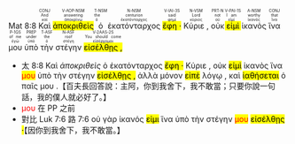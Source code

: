 <rt>Mat 8:8</rt> <RUBY><ruby><ruby>Καὶ<rt>καί</rt></ruby><rt>And</rt></ruby><rt>CONJ</rt></RUBY> <RUBY><ruby><ruby><mark class='ptc'>ἀποκριθεὶς</mark><rt>ἀποκρίνω</rt></ruby><rt>answering</rt></ruby><rt>V-AOP-NSM</rt></RUBY> <RUBY><ruby><ruby>ὁ<rt>ὁ</rt></ruby><rt>the</rt></ruby><rt>T-NSM</rt></RUBY> <RUBY><ruby><ruby>ἑκατόνταρχος<rt>ἑκατόνταρχος</rt></ruby><rt>centurion</rt></ruby><rt>N-NSM</rt></RUBY> <RUBY><ruby><ruby><mark class='verb'>ἔφη ·</mark><rt>φημί</rt></ruby><rt>said</rt></ruby><rt>V-IAI-3S</rt></RUBY> <RUBY><ruby><ruby>Κύριε ,<rt>κύριος</rt></ruby><rt>Lord</rt></ruby><rt>N-VSM</rt></RUBY> <RUBY><ruby><ruby>οὐκ<rt>οὐ</rt></ruby><rt>not</rt></ruby><rt>PRT-N</rt></RUBY> <RUBY><ruby><ruby><mark class='verb'>εἰμὶ</mark><rt>εἰμί</rt></ruby><rt>I am</rt></ruby><rt>V-PAI-1S</rt></RUBY> <RUBY><ruby><ruby>ἱκανὸς<rt>ἱκανός</rt></ruby><rt>worthy</rt></ruby><rt>A-NSM</rt></RUBY> <RUBY><ruby><ruby>ἵνα<rt>ἵνα</rt></ruby><rt>that</rt></ruby><rt>CONJ</rt></RUBY> <RUBY><ruby><ruby>μου<rt>ἐγώ</rt></ruby><rt>of me</rt></ruby><rt>P-1GS</rt></RUBY> <RUBY><ruby><ruby>ὑπὸ<rt>ὑπό</rt></ruby><rt>under</rt></ruby><rt>PREP</rt></RUBY> <RUBY><ruby><ruby>τὴν<rt>ὁ</rt></ruby><rt>the</rt></ruby><rt>T-ASF</rt></RUBY> <RUBY><ruby><ruby>στέγην<rt>στέγη</rt></ruby><rt>roof</rt></ruby><rt>N-ASF</rt></RUBY> <RUBY><ruby><ruby><mark class='verb'>εἰσέλθῃς ,</mark><rt>εἰσέρχομαι</rt></ruby><rt>You should come</rt></ruby><rt>V-2AAS-2S</rt></RUBY> 

- 太 8:8 Καὶ <em>ἀποκριθεὶς</em> ὁ ἑκατόνταρχος <mark class='verb'>ἔφη ·</mark> Κύριε , οὐκ <mark class='verb'>εἰμὶ</mark> ἱκανὸς ἵνα <mark class='verb'><font color='red'>μου</font></mark> ὑπὸ τὴν στέγην <mark class='verb'>εἰσέλθῃς ,</mark> ἀλλὰ μόνον <mark class='verb'>εἰπὲ</mark> λόγῳ , καὶ <mark class='verb'>ἰαθήσεται</mark> ὁ παῖς μου .【百夫長回答說：主阿，你到我舍下，我不敢當；只要你說一句話，我的僕人就必好了。】 
- <font color='red'>μου</font> 在 PP 之前
- 對比 Luk 7:6 路 7:6  οὐ γὰρ ἱκανός <mark class='verb'>εἰμι</mark> ἵνα ὑπὸ τὴν στέγην <mark class='verb'><font color='red'>μου</font></mark> <mark class='verb'>εἰσέλθῃς ·</mark>【因你到我舍下，我不敢當。】 